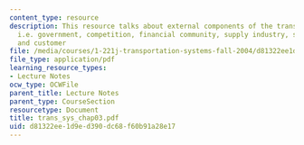 ```yaml
---
content_type: resource
description: This resource talks about external components of the transportation system
  i.e. government, competition, financial community, supply industry, stakeholders
  and customer
file: /media/courses/1-221j-transportation-systems-fall-2004/d81322ee1d9ed390dc68f60b91a28e17_trans_sys_chap03.pdf
file_type: application/pdf
learning_resource_types:
- Lecture Notes
ocw_type: OCWFile
parent_title: Lecture Notes
parent_type: CourseSection
resourcetype: Document
title: trans_sys_chap03.pdf
uid: d81322ee-1d9e-d390-dc68-f60b91a28e17
---
```

